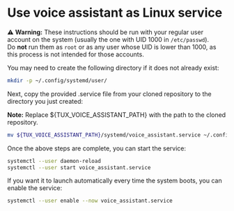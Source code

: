 # **Use voice assistant as Linux service**
⚠️ **Warning:** These instructions should be run with your regular user account on the system (usually the one with UID 1000 in `/etc/passwd`).  
Do **not** run them as `root` or as any user whose UID is lower than 1000, as this process is not intended for those accounts.

You may need to create the following directory if it does not already exist:
~~~ bash
mkdir -p ~/.config/systemd/user/
~~~

Next, copy the provided .service file from your cloned repository to the directory you just created:

**Note:** Replace ${TUX_VOICE_ASSISTANT_PATH} with the path to the cloned repository. 
~~~ bash
mv ${TUX_VOICE_ASSISTANT_PATH}/systemd/voice_assistant.service ~/.config/systemd/user/
~~~

Once the above steps are complete, you can start the service:
~~~ bash
systemctl --user daemon-reload
systemctl --user start voice_assistant.service
~~~

If you want it to launch automatically every time the system boots, you can enable the service:
~~~ bash
systemctl --user enable --now voice_assistant.service
~~~
